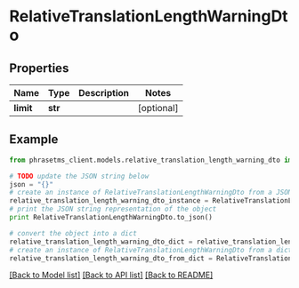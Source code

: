 # RelativeTranslationLengthWarningDto

## Properties

| Name      | Type    | Description | Notes      |
| --------- | ------- | ----------- | ---------- |
| **limit** | **str** |             | [optional] |

## Example

```python
from phrasetms_client.models.relative_translation_length_warning_dto import RelativeTranslationLengthWarningDto

# TODO update the JSON string below
json = "{}"
# create an instance of RelativeTranslationLengthWarningDto from a JSON string
relative_translation_length_warning_dto_instance = RelativeTranslationLengthWarningDto.from_json(json)
# print the JSON string representation of the object
print RelativeTranslationLengthWarningDto.to_json()

# convert the object into a dict
relative_translation_length_warning_dto_dict = relative_translation_length_warning_dto_instance.to_dict()
# create an instance of RelativeTranslationLengthWarningDto from a dict
relative_translation_length_warning_dto_from_dict = RelativeTranslationLengthWarningDto.from_dict(relative_translation_length_warning_dto_dict)
```

[[Back to Model list]](../README.md#documentation-for-models) [[Back to API list]](../README.md#documentation-for-api-endpoints) [[Back to README]](../README.md)
